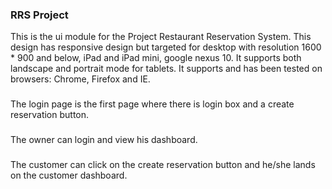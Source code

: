 ### RRS Project

This is the ui module for the Project Restaurant Reservation System.
This design has responsive design but targeted for desktop with resolution 1600 * 900 and below, iPad and iPad mini, google nexus 10.
It supports both landscape and portrait mode for tablets. It supports and has been tested on browsers: Chrome, Firefox and IE.

###

The login page is the first page where there is login box and a create reservation button.

###

The owner can login and view his dashboard.

###

The customer can click on the create reservation button and he/she lands on the customer dashboard.